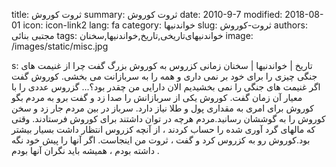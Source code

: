 title: ثروت کوروش
summary: ثروت کوروش
date: 2010-9-7
modified: 2018-08-01
icon:  icon-link2
lang: fa
category: خواندنیها
slug: ثروت-کوروش
authors: مجتبی بنائی
tags: خواندنیهای‌تاریخی,تاریخ,خواندنیها,سخنان
image: /images/static/misc.jpg

s: تاریخ | خواندنیها | سخنان  زمانی کزروس به کوروش بزرگ گفت چرا از غنیمت های جنگی چیزی را برای خود بر نمی داری و همه را به سربازانت می بخشی. کوروش گفت اگر غنیمت های جنگی را نمی بخشیدیم الان دارایی من چقدر بود؟...  گزروس عددی را با معیار آن زمان گفت. کوروش یکی از سربازانش را صدا زد و گفت برو به مردم بگو کوروش برای امری به مقداری پول و طلا نیاز دارد. سرباز در بین مردم جار زد و سخن کوروش را به گوششان رسانید.مردم هرچه در توان داشتند برای کوروش فرستادند. وقتی که مالهای گرد آوری شده را حساب کردند ، از آنچه کزروس انتظار داشت بسیار بیشتر بود.کوروش رو به کزروس کرد و گفت ، ثروت من اینجاست. اگر آنها را پیش خود نگه داشته بودم ، همیشه باید نگران آنها بودم .